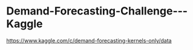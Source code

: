 # Demand-Forecasting-Challenge---Kaggle
https://www.kaggle.com/c/demand-forecasting-kernels-only/data

